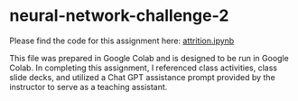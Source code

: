 # neural-network-challenge-2

Please find the code for this assignment here: [attrition.ipynb](https://github.com/mmccanse/neural-network-challenge-2/blob/main/attrition.ipynb)

This file was prepared in Google Colab and is designed to be run in Google Colab. In completing this assignment, I referenced class activities, class slide decks, and utilized a Chat GPT assistance prompt provided by the instructor to serve as a teaching assistant.
